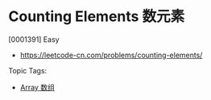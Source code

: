 # Counting Elements 数元素

[0001391] Easy

- https://leetcode-cn.com/problems/counting-elements/

Topic Tags:

- [Array 数组](https://leetcode-cn.com/tag/array/)
